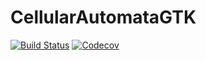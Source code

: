 # CellularAutomataGTK

[![Build Status](https://travis-ci.com/rafaqz/CellularAutomataGTK.jl.svg?branch=master)](https://travis-ci.com/rafaqz/CellularAutomataGTK.jl)
[![Codecov](https://codecov.io/gh/rafaqz/CellularAutomataGTK.jl/branch/master/graph/badge.svg)](https://codecov.io/gh/rafaqz/CellularAutomataGTK.jl)
